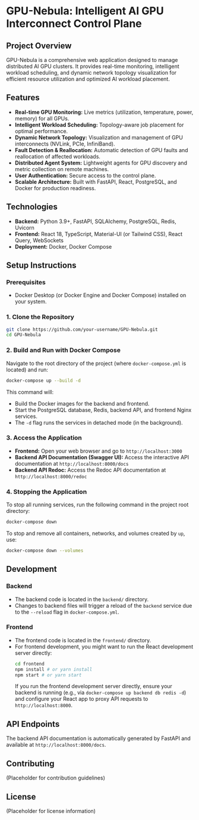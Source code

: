 # GPU-Nebula: Intelligent AI GPU Interconnect Control Plane

## Project Overview
GPU-Nebula is a comprehensive web application designed to manage distributed AI GPU clusters. It provides real-time monitoring, intelligent workload scheduling, and dynamic network topology visualization for efficient resource utilization and optimized AI workload placement.

## Features
- **Real-time GPU Monitoring:** Live metrics (utilization, temperature, power, memory) for all GPUs.
- **Intelligent Workload Scheduling:** Topology-aware job placement for optimal performance.
- **Dynamic Network Topology:** Visualization and management of GPU interconnects (NVLink, PCIe, InfiniBand).
- **Fault Detection & Reallocation:** Automatic detection of GPU faults and reallocation of affected workloads.
- **Distributed Agent System:** Lightweight agents for GPU discovery and metric collection on remote machines.
- **User Authentication:** Secure access to the control plane.
- **Scalable Architecture:** Built with FastAPI, React, PostgreSQL, and Docker for production readiness.

## Technologies
- **Backend:** Python 3.9+, FastAPI, SQLAlchemy, PostgreSQL, Redis, Uvicorn
- **Frontend:** React 18, TypeScript, Material-UI (or Tailwind CSS), React Query, WebSockets
- **Deployment:** Docker, Docker Compose

## Setup Instructions

### Prerequisites
- Docker Desktop (or Docker Engine and Docker Compose) installed on your system.

### 1. Clone the Repository
```bash
git clone https://github.com/your-username/GPU-Nebula.git
cd GPU-Nebula
```

### 2. Build and Run with Docker Compose
Navigate to the root directory of the project (where `docker-compose.yml` is located) and run:

```bash
docker-compose up --build -d
```
This command will:
- Build the Docker images for the backend and frontend.
- Start the PostgreSQL database, Redis, backend API, and frontend Nginx services.
- The `-d` flag runs the services in detached mode (in the background).

### 3. Access the Application

- **Frontend:** Open your web browser and go to `http://localhost:3000`
- **Backend API Documentation (Swagger UI):** Access the interactive API documentation at `http://localhost:8000/docs`
- **Backend API Redoc:** Access the Redoc API documentation at `http://localhost:8000/redoc`

### 4. Stopping the Application
To stop all running services, run the following command in the project root directory:

```bash
docker-compose down
```
To stop and remove all containers, networks, and volumes created by `up`, use:
```bash
docker-compose down --volumes
```

## Development

### Backend
- The backend code is located in the `backend/` directory.
- Changes to backend files will trigger a reload of the `backend` service due to the `--reload` flag in `docker-compose.yml`.

### Frontend
- The frontend code is located in the `frontend/` directory.
- For frontend development, you might want to run the React development server directly:
  ```bash
  cd frontend
  npm install # or yarn install
  npm start # or yarn start
  ```
  If you run the frontend development server directly, ensure your backend is running (e.g., via `docker-compose up backend db redis -d`) and configure your React app to proxy API requests to `http://localhost:8000`.

## API Endpoints
The backend API documentation is automatically generated by FastAPI and available at `http://localhost:8000/docs`.

## Contributing
(Placeholder for contribution guidelines)

## License
(Placeholder for license information)
